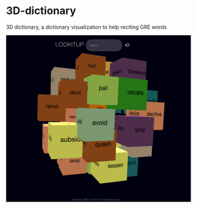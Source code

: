 # 3D-dictionary
3D dictionary, a dictionary visualization to help reciting GRE words

![Alt text](/demo.png?raw=true )
